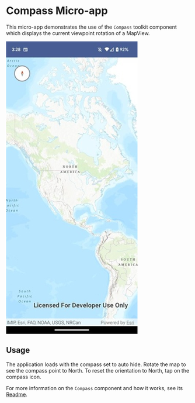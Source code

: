 # Compass Micro-app

This micro-app demonstrates the use of the `Compass` toolkit component which displays the current viewpoint rotation of a MapView.

![Screenshot](screenshot.jpg)

## Usage

The application loads with the compass set to auto hide. Rotate the map to see the compass point to North. 
To reset the orientation to North, tap on the compass icon.

For more information on the `Compass` component and how it works, see its [Readme](../../toolkit/compass/README.md).
